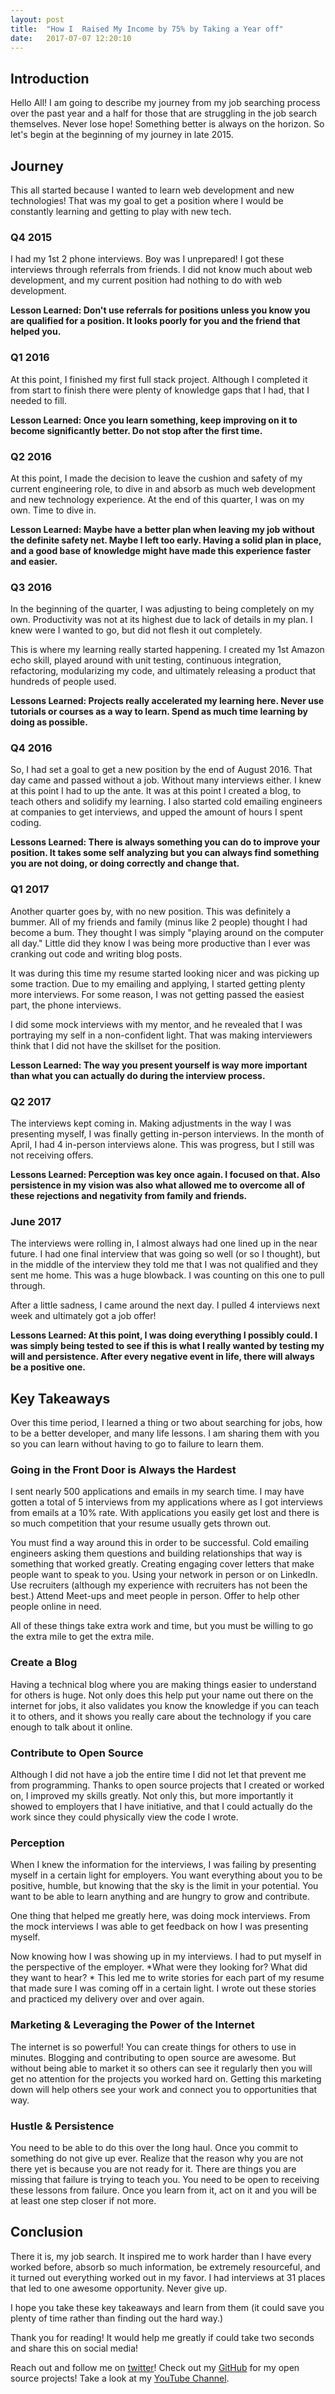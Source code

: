 ```yaml
---
layout: post
title:  "How I  Raised My Income by 75% by Taking a Year off"
date:   2017-07-07 12:20:10 
---
```



## Introduction

Hello All! I am going to describe my journey from my job searching process over the past year and a half for those that are struggling in the job search themselves.  Never lose hope! Something better is always on the horizon.  So let's begin at the beginning of my journey in late 2015.


## Journey

This all started because I wanted to learn web development and new technologies! That was my goal to get a position where I would be constantly learning and getting to play with new tech.

### Q4 2015

I had my 1st 2 phone interviews.  Boy was I unprepared! I got these interviews through referrals from friends.  I did not know much about web development, and my current position had nothing to do with web development.

**Lesson Learned: Don't use referrals for positions unless you know you are qualified for a position. It looks poorly for you and the friend that helped you.** 

### Q1 2016

At this point, I finished my first full stack project.  Although I completed it from start to finish there were plenty of knowledge gaps that I had, that I needed to fill.

**Lesson Learned: Once you learn something, keep improving on it to become significantly better. Do not stop after the first time.**

### Q2 2016

At this point, I made the decision to leave the cushion and safety of my current engineering role, to dive in and absorb as much web development and new technology experience. At the end of this quarter, I was on my own. Time to dive in.

**Lesson Learned: Maybe have a better plan when leaving my job without the definite safety net.  Maybe I left too early.  Having a solid plan in place, and a good base of knowledge might have made this experience faster and easier.**

### Q3 2016

In the beginning of the quarter, I was adjusting to being completely on my own.  Productivity was not at its highest due to lack of details in my plan.  I knew were I wanted to go, but did not flesh it out completely.

This is where my learning really started happening.  I created my 1st Amazon echo skill, played around with unit testing, continuous integration, refactoring, modularizing my code, and ultimately releasing a product that hundreds of people used.

**Lessons Learned: Projects really accelerated my learning here.  Never use tutorials or courses as a way to learn.  Spend as much time learning by doing as possible.**

### Q4 2016

So, I had set a goal to get a new position by the end of August 2016.  That day came and passed without a job.  Without many interviews either.  I knew at this point I had to up the ante.  It was at this point I created a blog, to teach others and solidify my learning.  I also started cold emailing engineers at companies to get interviews, and upped the amount of hours I spent coding. 

**Lessons Learned: There is always something you can do to improve your position.  It takes some self analyzing but you can always find something you are not doing, or doing correctly and change that.**

### Q1 2017

Another quarter goes by, with no new position.  This was definitely a bummer.  All of my friends and family (minus like 2 people) thought I had become a bum.  They thought I was simply "playing around on the computer all day."  Little did they know I was being more productive than I ever was cranking out code and writing blog posts.  

It was during this time my resume started looking nicer and was picking up some traction.  Due to my emailing and applying, I started getting plenty more interviews.  For some reason, I was not getting passed the easiest part, the phone interviews. 

I did some mock interviews with my mentor, and he revealed that I was portraying my self in a non-confident light.  That was making interviewers think that I did not have the skillset for the position.  

**Lesson Learned: The way you present yourself is way more important than what you can actually do during the interview process.**

### Q2 2017

The interviews kept coming in.  Making adjustments in the way I was presenting myself, I was finally getting in-person interviews.  In the month of April, I had 4 in-person interviews alone.  This was progress, but I still was not receiving offers.

**Lessons Learned: Perception was key once again.  I focused on that.  Also persistence in my vision was also what allowed me to overcome all of these rejections and negativity from family and friends.**

### June 2017

The interviews were rolling in, I almost always had one lined up in the near future.  I had one final interview that was going so well (or so I thought), but in the middle of the interview they told me that I was not qualified and they sent me home. This was a huge blowback.  I was counting on this one to pull through.  

After a little sadness, I came around the next day.  I pulled 4 interviews next week and ultimately got a job offer!

**Lessons Learned: At this point, I was doing everything I possibly could.  I was simply being tested to see if this is what I really wanted by testing my will and persistence.  After every negative event in life, there will always be a positive one.**

## Key Takeaways

Over this time period, I learned a thing or two about searching for jobs, how to be a better developer, and many life lessons. I am sharing them with you so you can learn without having to go to failure to learn them.

### Going in the Front Door is Always the Hardest

I sent nearly 500 applications and emails in my search time.  I may have gotten a total of 5 interviews from my applications where as I got interviews from emails at a 10% rate.  With applications you easily get lost and there is so much competition that your resume usually gets thrown out.  

You must find a way around this in order to be successful.  Cold emailing engineers asking them questions and building relationships that way is something that worked greatly.  Creating engaging cover letters that make people want to speak to you.  Using your network in person or on LinkedIn.  Use recruiters (although my experience with recruiters has not been the best.)  Attend Meet-ups and meet people in person.  Offer to help other people online in need.

All of these things take extra work and time, but you must be willing to go the extra mile to get the extra mile.

### Create a Blog

Having a technical blog where you are making things easier to understand for others is huge.  Not only does this help put your name out there on the internet for jobs, it also validates you know the knowledge if you can teach it to others, and it shows you really care about the technology if you care enough to talk about it online.

### Contribute to Open Source

Although I did not have a job the entire time I did not let that prevent me from programming.  Thanks to open source projects that I created or worked on, I improved my skills greatly.  Not only this, but more importantly it showed to employers that I have initiative, and that I could actually do the work since they could physically view the code I wrote.

### Perception

When I knew the information for the interviews, I was failing by presenting myself in a certain light for employers.  You want everything about you to be positive, humble, but knowing that the sky is the limit in your potential.  You want to be able to learn anything and are hungry to grow and contribute.  

One thing that helped me greatly here, was doing mock interviews.  From the mock interviews I was able to get feedback on how I was presenting myself.  

Now knowing how I was showing up in my interviews.  I had to put myself in the perspective of the employer.  *What were they looking for? What did they want to hear? *
This led me to write stories for each part of my resume that made sure I was coming off in a certain light.  I wrote out these stories and practiced my delivery over and over again.

### Marketing & Leveraging the Power of the Internet

The internet is so powerful! You can create things for others to use in minutes.  Blogging and contributing to open source are awesome.  But without being able to market it so others can see it regularly then you will get no attention for the projects you worked hard on.  Getting this marketing down will help others see your work and connect you to opportunities that way.

### Hustle & Persistence

You need to be able to do this over the long haul.  Once you commit to something do not give up ever.  Realize that the reason why you are not there yet is because you are not ready for it.  There are things you are missing that failure is trying to teach you.  You need to be open to receiving these lessons from failure.  Once you learn from it, act on it and you will be at least one step closer if not more.  

## Conclusion

There it is, my job search.  It inspired me to work harder than I have every worked before, absorb so much information, be extremely resourceful, and it turned out everything worked out in my favor.  I had interviews at 31 places that led to one awesome opportunity.  Never give up.

I hope you take these key takeaways and learn from them (it could save you plenty of time rather than finding out the hard way.)

Thank you for reading! It would help me greatly if could take two seconds and share this on social media!

Reach out and follow me on [twitter][twitter]!  Check out my [GitHub][github] for my open source projects! Take a look at my [YouTube Channel][youtube].


[github]: https://github.com/acucciniello
[twitter]: https://twitter.com/antocucciniello
[youtube]: https://www.youtube.com/channel/UC8icMMql5SjCaXXMvILGIUA

